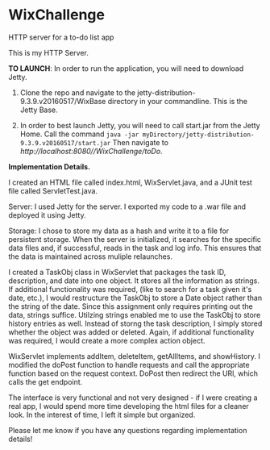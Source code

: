 # WixChallenge
HTTP server for a to-do list app

This is my HTTP Server.

**TO LAUNCH**: In order to run the application, you will need to download Jetty. 

1. Clone the repo and navigate to the jetty-distribution-9.3.9.v20160517/WixBase directory in your commandline. This is the Jetty Base.

2. In order to best launch Jetty, you will need to call start.jar from the Jetty Home. Call the command
```java -jar myDirectory/jetty-distribution-9.3.9.v20160517/start.jar``` Then navigate to *http://localhost:8080//WixChallenge/toDo*.

**Implementation Details.**

I created an HTML file called index.html, WixServlet.java, and a JUnit test file called ServletTest.java.

Server: I used Jetty for the server. I exported my code to a .war file and deployed it using Jetty. 

Storage: I chose to store my data as a hash and write it to a file for persistent storage. When the server is initialized, it searches for the specific data files and, if successful, reads in the task and log info. This ensures that the data is maintained across muliple relaunches.

I created a TaskObj class in WixServlet that packages the task ID, description, and date into one object. It stores all the information as strings. If additional functionality was required, (like to search for a task given it's date, etc.), I would restructure the TaskObj to store a Date object rather than the string of the date. Since this assignment only requires printing out the data, strings suffice. Utilzing strings enabled me to use the TaskObj to store history entries as well. Instead of storng the task description, I simply stored whether the object was added or deleted. Again, if additional functionality was required, I would create a more complex action object.

WixServlet implements addItem, deleteItem, getAllItems, and showHistory. I modified the doPost function to handle requests and call the appropriate function based on the request context. DoPost then redirect the URl, which calls the get endpoint. 

The interface is very functional and not very designed - if I were creating a real app, I would spend more time developing the html files for a cleaner look. In the interest of time, I left it simple but organized. 

Please let me know if you have any questions regarding implementation details!


